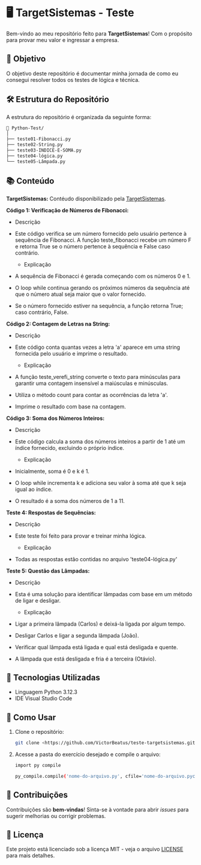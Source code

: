 # 🖥️ TargetSistemas - Teste

Bem-vindo ao meu repositório feito para **TargetSistemas**! Com o propósito para provar meu valor e ingressar a empresa.

## 🚀 Objetivo

O objetivo deste repositório é documentar minha jornada de como eu consegui resolver todos os testes de lógica e técnica.

## 🛠️ Estrutura do Repositório

A estrutura do repositório é organizada da seguinte forma:

```bash
📂 Python-Test/
│
├── teste01-Fibonacci.py
├── teste02-String.py
├── teste03-INDICE-E-SOMA.py
├── teste04-lógica.py
└── teste05-Lâmpada.py
```

## 📚 Conteúdo

**TargetSistemas:** Contéudo disponibilizado pela [TargetSistemas](https://targetsistemas.com.br/).

**Código 1: Verificação de Números de Fibonacci:**

  - Descrição

- Este código verifica se um número fornecido pelo usuário pertence à sequência de Fibonacci. A função teste_fibonacci recebe um número F e retorna True se o número pertence à sequência e False caso contrário.

  - Explicação

- A sequência de Fibonacci é gerada começando com os números 0 e 1.
- O loop while continua gerando os próximos números da sequência até que o número atual seja maior que o valor fornecido.
- Se o número fornecido estiver na sequência, a função retorna True; caso contrário, False.


**Código 2: Contagem de Letras na String:**

  - Descrição

- Este código conta quantas vezes a letra 'a' aparece em uma string fornecida pelo usuário e imprime o resultado.

  - Explicação

- A função teste_verefi_string converte o texto para minúsculas para garantir uma contagem insensível a maiúsculas e minúsculas.
- Utiliza o método count para contar as ocorrências da letra 'a'.
- Imprime o resultado com base na contagem.


**Código 3: Soma dos Números Inteiros:**

  - Descrição

- Este código calcula a soma dos números inteiros a partir de 1 até um índice fornecido, excluindo o próprio índice.

  - Explicação

- Inicialmente, soma é 0 e k é 1.
- O loop while incrementa k e adiciona seu valor à soma até que k seja igual ao índice.
- O resultado é a soma dos números de 1 a 11.


**Teste 4: Respostas de Sequências:**

  - Descrição

- Este teste foi feito para provar e treinar minha lógica.

  - Explicação

- Todas as respostas estão contidas no arquivo 'teste04-lógica.py'

**Teste 5: Questão das Lâmpadas:**

  - Descrição

- Esta é uma solução para identificar lâmpadas com base em um método de ligar e desligar.

  - Explicação

- Ligar a primeira lâmpada (Carlos) e deixá-la ligada por algum tempo.
- Desligar Carlos e ligar a segunda lâmpada (João).
- Verificar qual lâmpada está ligada e qual está desligada e quente.
- A lâmpada que está desligada e fria é a terceira (Otávio).

## 🔧 Tecnologias Utilizadas

- Linguagem Python 3.12.3
- IDE Visual Studio Code

## 🏁 Como Usar

1. Clone o repositório:

   ```bash
   git clone <https://github.com/VictorBeatus/teste-targetsistemas.git>

   ```

2. Acesse a pasta do exercício desejado e compile o arquivo:

   ```bash
   import py compile

   py_compile.compile('nome-do-arquivo.py', cfile='nome-do-arquivo.pyc')
   ```

## 📝 Contribuições

Contribuições são **bem-vindas**! Sinta-se à vontade para abrir _issues_ para sugerir melhorias ou corrigir problemas.

## 📄 Licença

Este projeto está licenciado sob a licença MIT - veja o arquivo [LICENSE](https://www.notion.so/LICENSE) para mais detalhes.
